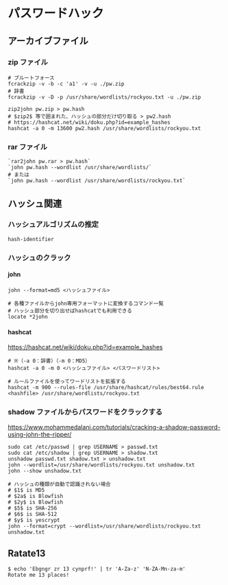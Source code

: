 # パスワードハック

## アーカイブファイル

### zip ファイル

```shell
# ブルートフォース
fcrackzip -v -b -c 'a1' -v -u ./pw.zip
# 辞書
fcrackzip -v -D -p /usr/share/wordlists/rockyou.txt -u ./pw.zip
```

```shell
zip2john pw.zip > pw.hash
# $zip2$ 等で囲まれた、ハッシュの部分だけ切り取る > pw2.hash
# https://hashcat.net/wiki/doku.php?id=example_hashes
hashcat -a 0 -m 13600 pw2.hash /usr/share/wordlists/rockyou.txt
```

### rar ファイル

```shell
`rar2john pw.rar > pw.hash`
`john pw.hash --wordlist /usr/share/wordlists/`
# または
`john pw.hash --wordlist /usr/share/wordlists/rockyou.txt`
```

## ハッシュ関連

### ハッシュアルゴリズムの推定

```shell
hash-identifier
```

### ハッシュのクラック

#### john

```shell
john --format=md5 <ハッシュファイル>
```

```shell
# 各種ファイルからjohn専用フォーマットに変換するコマンド一覧
# ハッシュ部分を切り出せばhashcatでも利用できる
locate *2john
```

#### hashcat

https://hashcat.net/wiki/doku.php?id=example_hashes

```shell
# ※（-a 0：辞書）（-m 0：MD5）
hashcat -a 0 -m 0 <ハッシュファイル> <パスワードリスト>

# ルールファイルを使ってワードリストを拡張する
hashcat -m 900 --rules-file /usr/share/hashcat/rules/best64.rule <hashfile> /usr/share/wordlists/rockyou.txt
```

### shadow ファイルからパスワードをクラックする

https://www.mohammedalani.com/tutorials/cracking-a-shadow-password-using-john-the-ripper/

```shell
sudo cat /etc/passwd | grep USERNAME > passwd.txt
sudo cat /etc/shadow | grep USERNAME > shadow.txt
unshadow passwd.txt shadow.txt > unshadow.txt
john --wordlist=/usr/share/wordlists/rockyou.txt unshadow.txt
john --show unshadow.txt

# ハッシュの種類が自動で認識されない場合
# $1$ is MD5
# $2a$ is Blowfish
# $2y$ is Blowfish
# $5$ is SHA-256
# $6$ is SHA-512
# $y$ is yescrypt
john --format=crypt --wordlist=/usr/share/wordlists/rockyou.txt unshadow.txt
```

## Ratate13

```shell
$ echo 'Ebgngr zr 13 cynprf!' | tr 'A-Za-z' 'N-ZA-Mn-za-m'
Rotate me 13 places!
```
